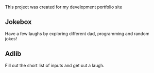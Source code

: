 This project was created for my development portfolio site

## Jokebox

Have a few laughs by exploring different dad, programming and random jokes!

## Adlib

Fill out the short list of inputs and get out a laugh.